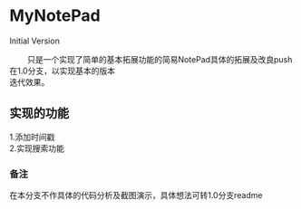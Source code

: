 # MyNotePad
Initial Version

&nbsp;&nbsp;&nbsp;&nbsp;&nbsp;&nbsp;&nbsp;&nbsp;只是一个实现了简单的基本拓展功能的简易NotePad具体的拓展及改良push在1.0分支，以实现基本的版本<br>
迭代效果。

## 实现的功能
1.添加时间戳<br>
2.实现搜索功能

### 备注
在本分支不作具体的代码分析及截图演示，具体想法可转1.0分支readme
